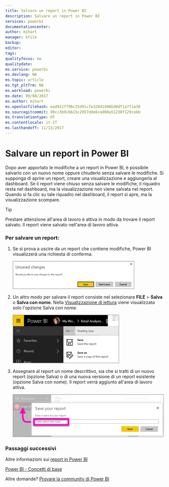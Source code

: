 ```yaml
---
title: Salvare un report in Power BI
description: Salvare un report in Power BI
services: powerbi
documentationcenter: 
author: mihart
manager: kfile
backup: 
editor: 
tags: 
qualityfocus: no
qualitydate: 
ms.service: powerbi
ms.devlang: NA
ms.topic: article
ms.tgt_pltfrm: NA
ms.workload: powerbi
ms.date: 09/08/2017
ms.author: mihart
ms.openlocfilehash: ead922ff98c25d91cfe32041496bd8df1a7f1a30
ms.sourcegitcommit: 99cc3b9cb615c2957dde6ca908a51238f129cebb
ms.translationtype: HT
ms.contentlocale: it-IT
ms.lasthandoff: 11/13/2017
---
```

# <a name="save-a-report-in-power-bi"></a>Salvare un report in Power BI
Dopo aver apportato le modifiche a un report in Power BI, è possibile salvarlo con un nuovo nome oppure chiuderlo senza salvare le modifiche. Si supponga di aprire un report, creare una visualizzazione e aggiungerla al dashboard. Se il report viene chiuso senza salvare le modifiche, il riquadro resta nel dashboard, ma la visualizzazione non viene salvata nel report. Quando si fa clic su tale riquadro nel dashboard, il report si apre, ma la visualizzazione scompare.

> [!TIP]
> Prestare attenzione all'area di lavoro è attiva in modo da trovare il report salvato. Il report viene salvato nell'area di lavoro attiva.
> 
> 

### <a name="to-save-a-report"></a>Per salvare un report:
1. Se si prova a uscire da un report che contiene modifiche, Power BI visualizzerà una richiesta di conferma.
   
   ![](media/service-report-save/power-bi-unsaved.png)
2. Un altro modo per salvare il report consiste nel selezionare **FILE** \> **Salva** o **Salva con nome**. Nella [Visualizzazione di lettura](service-interact-with-a-report-in-reading-view.md) viene visualizzata solo l'opzione Salva con nome. 
   
   ![](media/service-report-save/power-bi-save-new.png)
3. Assegnare al report un nome descrittivo, sia che si tratti di un nuovo report (opzione Salva) o di una nuova versione di un report esistente (opzione Salva con nome).  Il report verrà aggiunto all'area di lavoro attiva.
   
    ![](media/service-report-save/power-bi-save-dialog.png)

### <a name="next-steps"></a>Passaggi successivi
Altre informazioni sui [report in Power BI](service-reports.md)

[Power BI - Concetti di base](service-basic-concepts.md)

Altre domande? [Provare la community di Power BI](http://community.powerbi.com/)

